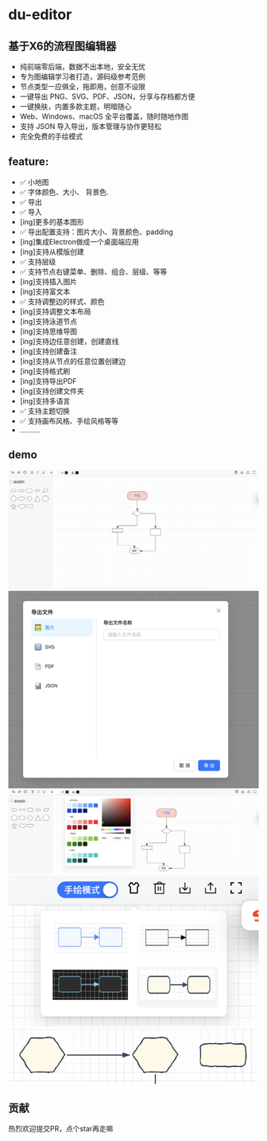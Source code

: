 # du-editor
## 基于X6的流程图编辑器
- 纯前端零后端，数据不出本地，安全无忧  
- 专为图编辑学习者打造，源码级参考范例  
- 节点类型一应俱全，拖即用，创意不设限  
- 一键导出 PNG、SVG、PDF、JSON，分享与存档都方便  
- 一键换肤，内置多款主题，明暗随心  
- Web、Windows、macOS 全平台覆盖，随时随地作图  
- 支持 JSON 导入导出，版本管理与协作更轻松
- 完全免费的手绘模式

## feature:
- ✅ 小地图
- ✅ 字体颜色、大小、 背景色. 
- ✅ 导出
- ✅ 导入
- [ing]更多的基本图形
- ✅ 导出配置支持：图片大小、背景颜色、padding
- [ing]集成Electron做成一个桌面端应用
- [ing]支持从模版创建
- ✅ 支持层级
- ✅ 支持节点右键菜单、删除、组合、层级、等等
- [ing]支持插入图片
- [ing]支持富文本
- ✅ 支持调整边的样式、颜色
- [ing]支持调整文本布局
- [ing]支持泳道节点
- [ing]支持思维导图
- [ing]支持边任意创建，创建直线
- [ing]支持创建备注
- [ing]支持从节点的任意位置创建边
- [ing]支持格式刷
- [ing]支持导出PDF
- [ing]支持创建文件夹
- [ing]支持多语言
- ✅ 支持主题切换
- ✅ 支持画布风格、手绘风格等等
- ..........

## demo
![demo1](./front-end/src/assets/images/demo1.png)
![demo2](./front-end/src/assets/images/demo2.png)
![demo3](./front-end/src/assets/images/demo3.png)
![demo5](./front-end/src/assets/images/demo5.png)
![demo6](./front-end/src/assets/images/demo6.png)

## 贡献
热烈欢迎提交PR，点个star再走嘛